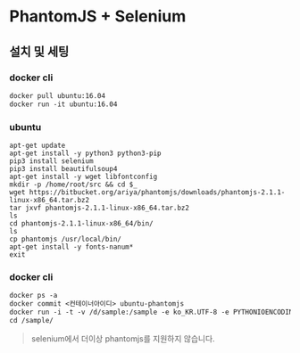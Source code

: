 # PhantomJS + Selenium

## 설치 및 세팅

### docker cli

```dockerfile
docker pull ubuntu:16.04
docker run -it ubuntu:16.04
```

### ubuntu

```
apt-get update
apt-get install -y python3 python3-pip
pip3 install selenium
pip3 install beautifulsoup4
apt-get install -y wget libfontconfig
mkdir -p /home/root/src && cd $_
wget https://bitbucket.org/ariya/phantomjs/downloads/phantomjs-2.1.1-linux-x86_64.tar.bz2
tar jxvf phantomjs-2.1.1-linux-x86_64.tar.bz2
ls
cd phantomjs-2.1.1-linux-x86_64/bin/
ls
cp phantomjs /usr/local/bin/
apt-get install -y fonts-nanum*
exit
```

### docker cli

```dockerfile
docker ps -a
docker commit <컨테이너아이디> ubuntu-phantomjs
docker run -i -t -v /d/sample:/sample -e ko_KR.UTF-8 -e PYTHONIOENCODING=utf_8 ubuntu-phantomjs /bin/bash
cd /sample/
```

> selenium에서 더이상 phantomjs를 지원하지 않습니다.

